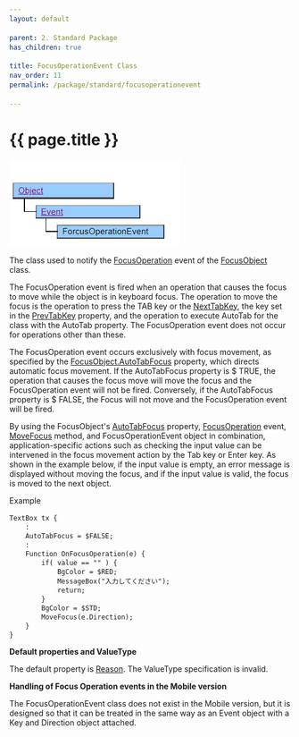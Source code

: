 ```yaml
---
layout: default

parent: 2. Standard Package
has_children: true

title: FocusOperationEvent Class
nav_order: 11
permalink: /package/standard/focusoperationevent

---
```


# {{ page.title }}

<a href="/img/Package/Standard-FocusOperationEvent.PNG" target="_blank">
<img src="/img/Package/Standard-FocusOperationEvent.PNG" alt="login image"></a>

The class used to notify the <a href="/package/standard/focusobject/events/focusoperation">FocusOperation</a> event of the <a href="/package/standard/focusobject">FocusObject</a> class.


The FocusOperation event is fired when an operation that causes the focus to move while the object is in keyboard focus. The operation to move the focus is the operation to press the TAB key or the <a href="/package/standard/focusobject/properties/nexttabkey">NextTabKey</a>, the key set in the <a href="/package/standard/focusobject/properties/prevtabkey">PrevTabKey</a> property, and the operation to execute AutoTab for the class with the AutoTab property. The FocusOperation event does not occur for operations other than these.


The FocusOperation event occurs exclusively with focus movement, as specified by the <a href="/package/standard/focusobject/properties/autotabfocus">FocusObject.AutoTabFocus</a> property, which directs automatic focus movement. If the AutoTabFocus property is $ TRUE, the operation that causes the focus move will move the focus and the FocusOperation event will not be fired. Conversely, if the AutoTabFocus property is $ FALSE, the Focus will not move and the FocusOperation event will be fired.


By using the FocusObject's <a href="/package/standard/focusobject/properties/autotabfocus">AutoTabFocus</a> property,  <a href="/package/standard/focusoperationevent">FocusOperation</a> event, <a href="/package/standard/focusobject/methods/movefocus">MoveFocus</a> method, and FocusOperationEvent object in combination, application-specific actions such as checking the input value can be intervened in the focus movement action by the Tab key or Enter key. As shown in the example below, if the input value is empty, an error message is displayed without moving the focus, and if the input value is valid, the focus is moved to the next object.

Example
```
TextBox tx {
    :
    AutoTabFocus = $FALSE;
    :
    Function OnFocusOperation(e) {
        if( value == "" ) {
            BgColor = $RED;
            MessageBox("入力してください");
            return;
        }
        BgColor = $STD;
        MoveFocus(e.Direction);
    }
}
```

**Default properties and ValueType**
 

The default property is <a href="/package/system/event/properties/reason">Reason</a>. The ValueType specification is invalid.


**Handling of Focus Operation events in the Mobile version** 

The FocusOperationEvent class does not exist in the Mobile version, but it is designed so that it can be treated in the same way as an Event object with a Key and Direction object attached.